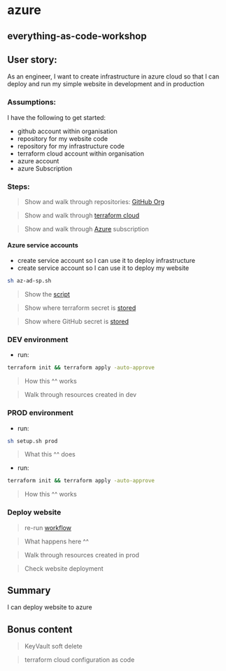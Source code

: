 # azure

## everything-as-code-workshop

## User story:

As an engineer, I want to create infrastructure in azure cloud so that I can deploy and run my simple website in development and in production

### Assumptions:

I have the following to get started:
- github account within organisation
- repository for my website code
- repository for my infrastructure code
- terraform cloud account within organisation
- azure account
- azure Subscription

### Steps:

> Show and walk through repositories: [GitHub Org](https://github.com/everything-as-code-workshop)

> Show and walk through [terraform cloud](https://app.terraform.io/app/everything-as-code-workshop/workspaces)

> Show and walk through [Azure](https://portal.azure.com/#@richardeverythingascodework.onmicrosoft.com/dashboard/private/ea654e9b-81e4-45b4-9884-da1abb09507c) subscription

#### Azure service accounts

- create service account so I can use it to deploy infrastructure
- create service account so I can use it to deploy my website

```bash
sh az-ad-sp.sh
```

> Show the [script](https://github.com/everything-as-code-workshop/infra/blob/main/scripts/az-ad-sp.sh)

> Show where terraform secret is [stored](https://app.terraform.io/app/everything-as-code-workshop/settings/varsets)

> Show where GitHub secret is [stored](https://github.com/everything-as-code-workshop/website/settings/secrets/actions/AZURE_CREDENTIALS)

### DEV environment

- run:

```bash
terraform init && terraform apply -auto-approve
```

> How this ^^ works

> Walk through resources created in dev

### PROD environment

- run:

```bash
sh setup.sh prod
```

> What this ^^ does

- run:

```bash
terraform init && terraform apply -auto-approve
```

> How this ^^ works

### Deploy website

> re-run [workflow](https://github.com/everything-as-code-workshop/website/actions/workflows/build_deploy.yaml)

> What happens here ^^

> Walk through resources created in prod

> Check website deployment

## Summary

I can deploy website to azure

## Bonus content

> KeyVault soft delete

> terraform cloud configuration as code
